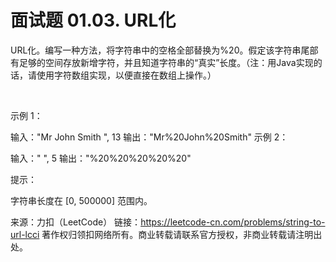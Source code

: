 # 面试题 01.03. URL化

URL化。编写一种方法，将字符串中的空格全部替换为%20。假定该字符串尾部有足够的空间存放新增字符，并且知道字符串的“真实”长度。（注：用Java实现的话，请使用字符数组实现，以便直接在数组上操作。）

 

示例 1：

输入："Mr John Smith    ", 13
输出："Mr%20John%20Smith"
示例 2：

输入："               ", 5
输出："%20%20%20%20%20"
 

提示：

字符串长度在 [0, 500000] 范围内。

来源：力扣（LeetCode）
链接：https://leetcode-cn.com/problems/string-to-url-lcci
著作权归领扣网络所有。商业转载请联系官方授权，非商业转载请注明出处。